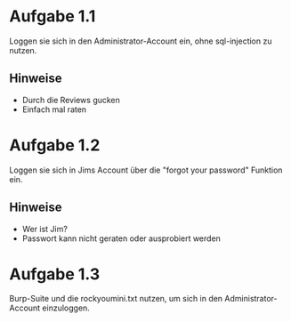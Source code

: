 # Aufgabe 1.1
Loggen sie sich in den Administrator-Account ein, ohne sql-injection zu nutzen.
## Hinweise
- Durch die Reviews gucken
- Einfach mal raten

# Aufgabe 1.2
Loggen sie sich in Jims Account über die "forgot your password" Funktion ein.

## Hinweise
- Wer ist Jim?
- Passwort kann nicht geraten oder ausprobiert werden

# Aufgabe 1.3
Burp-Suite und die rockyoumini.txt nutzen, um sich in den Administrator-Account einzuloggen.
